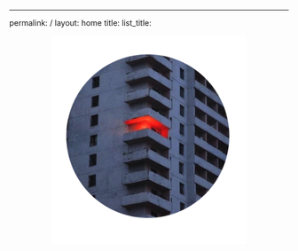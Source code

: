 ---
permalink: /
layout: home
title: 
list_title: 


<!-- ![](../assets/imgs/prof_pic.jpg) -->

<p align="center">
  <img src="../assets/imgs/prof_pic.jpg"  width="70%"/>
</p>

[gh-site]: https://pages.github.com/
[minima]: https://github.com/jekyll/minima/tree/2.5-stable
[jk]: https://jekyllrb.com/
[gh]: https://help.github.com/en/github/working-with-github-pages`
